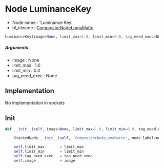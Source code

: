 # Node LuminanceKey

- Node name : 'Luminance Key'
- bl_idname : [CompositorNodeLumaMatte](https://docs.blender.org/api/current/bpy.types.{bl_idname}.html)


``` python
LuminanceKey(image=None, limit_max=1.0, limit_min=0.0, tag_need_exec=None, node_label=None, node_color=None)
```
##### Arguments

- image : None
- limit_max : 1.0
- limit_min : 0.0
- tag_need_exec : None

## Implementation

No implementation in sockets

## Init

``` python
def __init__(self, image=None, limit_max=1.0, limit_min=0.0, tag_need_exec=None, node_label=None, node_color=None):

    StackedNode.__init__(self, 'CompositorNodeLumaMatte', node_label=node_label, node_color=node_color)

    self.limit_max       = limit_max
    self.limit_min       = limit_min
    self.tag_need_exec   = tag_need_exec
    self.image           = image
```

